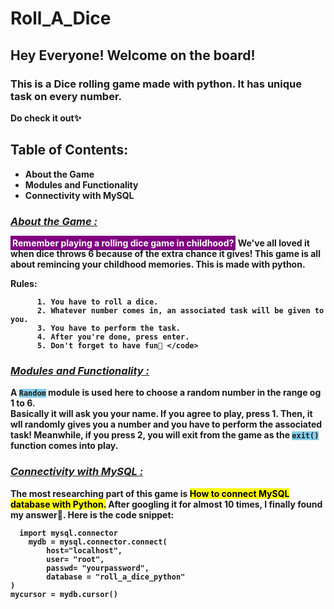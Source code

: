 # Roll_A_Dice 
## Hey Everyone! Welcome on the board!
### This is a Dice rolling game made with python. It has unique task on every number.
 <b> Do check it out✨  
## Table of Contents: 
* About the Game
* Modules and Functionality 
* Connectivity with MySQL</mark> 

### <u> ***About the Game :*** </u>

<mark style="background: purple; color:white;padding:3px">Remember playing a rolling dice game in childhood?</mark> 
     We've all loved it when dice throws 6 because of the extra chance it gives!
     This game is all about remincing your childhood memories. This is made with python. 
   
Rules: 
```
      1. You have to roll a dice. 
      2. Whatever number comes in, an associated task will be given to you. 
      3. You have to perform the task. 
      4. After you're done, press enter. 
      5. Don't forget to have fun🥳 </code> 
``` 

### <u> ***Modules and Functionality :*** </u> 

A <code style="background:skyblue;">Random</code> module is used here to choose a random number in the range og 1 to 6.  
Basically it will ask you your name. If you agree to play, press 1. Then, it wll randomly gives you a number and you have to perform the associated task! 
Meanwhile, if you press 2, you will exit from the game as the <code style="background:skyblue;">exit()</code> function comes into play. 

### <u> ***Connectivity with MySQL :*** </u> 

The most researching part of this game is <mark>How to connect MySQL database with Python.</mark> 
After googling it for almost 10 times, I finally found my answer🤩. 
Here is the code snippet: 

``` 
  import mysql.connector 
    mydb = mysql.connector.connect(
        host="localhost",
        user= "root",
        passwd= "yourpassword",
        database = "roll_a_dice_python"
)
mycursor = mydb.cursor() 
```








